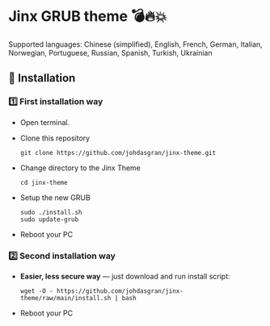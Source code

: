 # Jinx GRUB theme 💣🔥💥

Supported languages: Chinese (simplified), English, French, German, Italian, Norwegian, Portuguese, Russian, Spanish, Turkish, Ukrainian

## :wrench: Installation
### :one: <b>First installation way</b>

- Open terminal.

- Clone this repository

    ```
    git clone https://github.com/johdasgran/jinx-theme.git
    ```

- Change directory to the Jinx Theme

    ```
    cd jinx-theme
    ```

 - Setup the new GRUB

    ```
    sudo ./install.sh
    sudo update-grub
    ```
 - Reboot your PC

### :two: <b>Second installation way</b>


 - **Easier, less secure way** — just download and run install script:

    ```
    wget -O - https://github.com/johdasgran/jinx-theme/raw/main/install.sh | bash
    ```
 - Reboot your PC